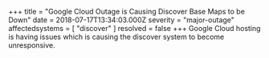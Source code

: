 +++
title = "Google Cloud Outage is Causing Discover Base Maps to be Down"
date = 2018-07-17T13:34:03.000Z
severity = "major-outage"
affectedsystems = [
  "discover"
]
resolved = false
+++
Google Cloud hosting is having issues which is causing the discover system to become unresponsive.
